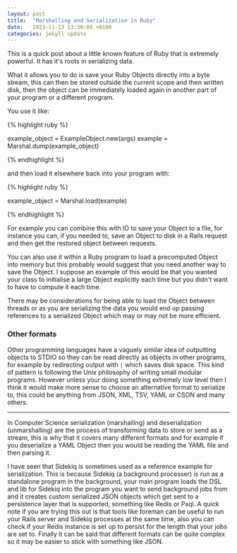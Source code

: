 ```yaml
---
layout: post
title:  "Marshalling and Serialization in Ruby"
date:   2023-11-13 13:30:00 +0100
categories: jekyll update
---
```


This is a quick post about a little known feature of Ruby that is extremely powerful. It has it's roots in serializing data. 

What it allows you to do is save your Ruby Objects directly into a byte stream, this can then be stored outside the current scope and then written disk, then the object can be immediately loaded again in another part of your program or a different program.

You use it like:

{% highlight ruby %}

example_object = ExampleObject.new(args)
example = Marshal.dump(example_object)

{% endhighlight %}

and then load it elsewhere back into your program with:

{% highlight ruby %}

example_object = Marshal.load(example)

{% endhighlight %}

For example you can combine this with IO to save your Object to a file, for instance you can, if you needed to, save an Object to disk in a Rails request and then get the restored object between requests.

You can also use it within a Ruby program to load a precomputed Object into memory but this probably would suggest that you need another way to save the Object. I suppose an example of this would be that you wanted your class to initialise a large Object explicitly each time but you didn't want to have to compute it each time.

There may be considerations for being able to load the Object between threads or as you are serializing the data you would end up passing references to a serialized Object which may or may not be more efficient.

### Other formats

Other programming languages have a vaguely similar idea of outputting objects to STDIO so they can be read directly as objects in other programs, for example by redirecting output with `|` which saves disk space. This kind of pattern is following the Unix philosophy of writing small modular programs. However unless your doing something extremely low level then I think it would make more sense to choose an alternative format to serialize to, this could be anything from JSON, XML, TSV, YAML or CSON and many others.

---

In Computer Science serialization (marshalling) and deserialization (unmarshalling) are the process of transforming data to store or send as a stream, this is why that it covers many different formats and for example if you deserialize a YAML Object then you would be reading the YAML file and then parsing it. 

I have seen that Sidekiq is sometimes used as a reference example for serialization. This is because Sidekiq (a background processer) is run as a standalone program in the background, your main program loads the DSL and lib for Sidekiq into the program you want to send background jobs from and it creates custom serialized JSON objects which get sent to a persistence layer that is supported, something like Redis or Psql. A quick note if you are trying this out is that tools like foreman can be useful to run your Rails server and Sidekiq processes at the same time, also you can check if your Redis instance is set up to persist for the length that your jobs are set to. Finally it can be said that different formats can be quite complex so it may be easier to stick with something like JSON.